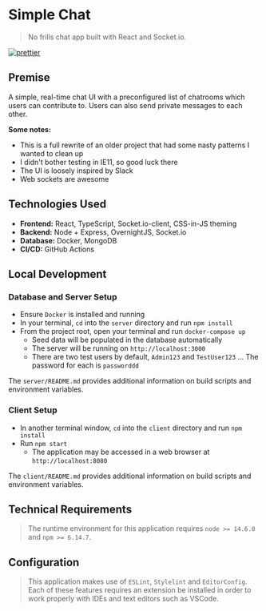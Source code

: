 # Simple Chat

> No frills chat app built with React and Socket.io.

<!-- [![build](https://github.com/dzervoudakes/simple-chat/workflows/Build%20and%20Test/badge.svg)](https://github.com/dzervoudakes/simple-chat/actions)
[![codecov](https://codecov.io/gh/dzervoudakes/simple-chat/branch/main/graph/badge.svg)](https://codecov.io/gh/dzervoudakes/simple-chat)
[![quality](https://app.codacy.com/project/badge/Grade/373b659cba7b4b8cb0f275db57c3ef38)](https://www.codacy.com/gh/dzervoudakes/simple-chat/dashboard?utm_source=github.com&amp;utm_medium=referral&amp;utm_content=dzervoudakes/simple-chat&amp;utm_campaign=Badge_Grade) -->
[![prettier](https://img.shields.io/badge/code_style-prettier-ff69b4.svg)](https://prettier.io/)

## Premise

A simple, real-time chat UI with a preconfigured list of chatrooms which users can contribute to. Users can also send private messages to each other.

**Some notes:**

- This is a full rewrite of an older project that had some nasty patterns I wanted to clean up
- I didn't bother testing in IE11, so good luck there
- The UI is loosely inspired by Slack
- Web sockets are awesome

<!-- ![demo](demo.gif) -->

## Technologies Used

- **Frontend:** React, TypeScript, Socket.io-client, CSS-in-JS theming
- **Backend:** Node + Express, OvernightJS, Socket.io
- **Database:** Docker, MongoDB
- **CI/CD:** GitHub Actions

## Local Development

### Database and Server Setup

- Ensure `Docker` is installed and running
- In your terminal, `cd` into the `server` directory and run `npm install`
- From the project root, open your terminal and run `docker-compose up`
  - Seed data will be populated in the database automatically
  - The server will be running on `http://localhost:3000`
  - There are two test users by default, `Admin123` and `TestUser123` ... The password for each is `passworddd`

The `server/README.md` provides additional information on build scripts and environment variables.

### Client Setup

- In another terminal window, `cd` into the `client` directory and run `npm install`
- Run `npm start`
  - The application may be accessed in a web browser at `http://localhost:8080`

The `client/README.md` provides additional information on build scripts and environment variables.

## Technical Requirements

> The runtime environment for this application requires `node >= 14.6.0` and `npm >= 6.14.7`.

## Configuration

> This application makes use of `ESLint`, `Stylelint` and `EditorConfig`. Each of these features requires
> an extension be installed in order to work properly with IDEs and text editors such as VSCode.
